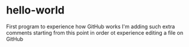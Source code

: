 # hello-world
First program to experience how GitHub works
I'm adding such extra comments starting from this point in order ot experience editing a file on GitHub
